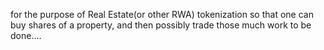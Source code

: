 
for the purpose of Real Estate(or other RWA) tokenization
so that one can buy shares of a property, and then possibly trade those
much work to be done.... 
